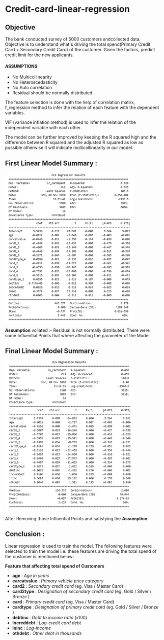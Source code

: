 # Credit-card-linear-regression

<h2>Objective </h2>
The bank conducted survey of 5000 customers andcollected data. Objective is to understand what's driving the total spend(Primary Credit Card + Secondary Credit Card) of the customer. Given the factors, predict credit limit for the new applicants.<br>


<h4>ASSUMPTIONS</h4>

- No Multicollinearity
- No Heteroscedasticity 
- No Auto correlation
- Residual should be normally distributed

The feature selection is done with the help of correlation matrix, f_regression method to infer the relation of each feature with the dependent variables. 

VIF (variance inflation method) is used to infer the relation of the independent variable with each other.

The model can be further improved by keeping the R squared high and the difference between R squared and the adjusted R squared as low as possible otherwise it will indicate multicollinearity in our model. 

<h2>First Linear Model Summary :</h2>

![](LR-Model-1.png)

**Assumption** voilated :- Residual is not normally distributed.
There were some Influential Points that where affecting the parameter of the Model

<h2>Final Linear Model Summary :</h2>

![](LR-Model-2.png)

After Removing those Influential Points and satisfying the **Assumption**.

<h2>Conclusion :</h2>
Linear regression is used to train the model. The following features were selected to train the model i.e. these features are driving the total spend of the customer is mentioned below:

<br>

**Feature that affecting total spend of Customers**

- **age** : _Age in years_ 
- **carcatvalue** : _Primary vehicle price category_
- **card2** : _Secondary credit card_ (eg. Visa / Master Card)
- **card2type** : _Designation of secondary credit card_ (eg. Gold / Silver / Bronze )
- **card** : _Primary credit card_ (eg. Visa / Master Card)
- **cardtype** : _Designation of primary credit card_ (eg. Gold / Silver / Bronze )
- **debtinc** : _Debt to income ratio_ (x100)
- **lncreddebt** : _Log-credit card debt_
- **lninc** : _Log-income_
- **othdebt** : _Other debt in thousands_

